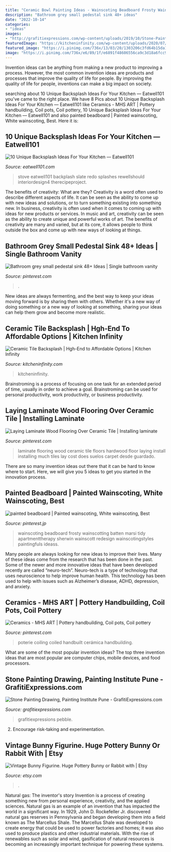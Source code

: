 ```yaml
---
title: "Ceramic Bowl Painting Ideas - Wainscoting Beadboard Frosty Wainscotting Batten Marsi Tidy Apartmenttherapy Sherwin Wainscott Redesign Wainscotingstyles Paintingfuls Ideass"
description: "Bathroom grey small pedestal sink 48+ ideas"
date: "2022-10-14"
categories:
- "ideas"
images:
- "http://grafitiexpressions.com/wp-content/uploads/2019/10/Stone-Painting-C09-06-01.jpg"
featuredImage: "https://kitcheninfinity.com/wp-content/uploads/2020/07/ceramic-tile-backsplash-.jpg"
featured_image: "https://i.pinimg.com/736x/13/03/20/1303206c3fd64b15da10dd05abaffb69.jpg"
image: "https://i.pinimg.com/736x/e6/89/1f/e6891f48606556ca9c3d18a6fcc9e637.jpg"
---
```



Invention ideas can be anything from making a new product to improving a process. However, the most common invention ideas are products and processes that improve the quality of life for people. By improving the quality of life for people, inventions can make a big impact on society.

	

		
searching about 10 Unique Backsplash Ideas For Your Kitchen — Eatwell101 you've came to the right place. We have 8 Pics about 10 Unique Backsplash Ideas For Your Kitchen — Eatwell101 like Ceramics - MHS ART | Pottery handbuilding, Coil pots, Coil pottery, 10 Unique Backsplash Ideas For Your Kitchen — Eatwell101 and also painted beadboard | Painted wainscoting, White wainscoting, Best. Here it is:
		
    
## 10 Unique Backsplash Ideas For Your Kitchen — Eatwell101

<img loading=lazy src="https://www.eatwell101.com/wp-content/uploads/2013/01/creative-kitchen-backsplash-ideas.jpeg" onerror="this.onerror=null;this.src='https://tse1.mm.bing.net/th?id=OIP.1RLpu7rsDwShwctTi2VGywHaJ4&amp;pid=15.1';" alt="10 Unique Backsplash Ideas For Your Kitchen — Eatwell101">

_Source: eatwell101.com_

>stove eatwell101 backplash slate redo splashes rewellshould interiordesign4 therecipeproject. 

	

The benefits of creativity: What are they?
Creativity is a word often used to describe different aspects of life. It can be seen as the ability to come up with new ideas and solutions, or to turn something existing into something new. In business, creativity is often used when it comes to coming up with ideas for new products or services. In music and art, creativity can be seen as the ability to create unique and powerful works of art. The benefits of creativity are many and varied, but at its core, it allows people to think outside the box and come up with new ways of looking at things.

    
## Bathroom Grey Small Pedestal Sink 48+ Ideas | Single Bathroom Vanity

<img loading=lazy src="https://i.pinimg.com/736x/4d/73/7f/4d737ffb3a155f659cf7ae0847899969.jpg" onerror="this.onerror=null;this.src='https://tse2.mm.bing.net/th?id=OIP.JxUFpuxvwZc8Q73jqbztqAAAAA&amp;pid=15.1';" alt="Bathroom grey small pedestal sink 48+ Ideas | Single bathroom vanity">

_Source: pinterest.com_

>. 

	

New ideas are always fermenting, and the best way to keep your ideas moving forward is by sharing them with others. Whether it's a new way of doing something or a new way of looking at something, sharing your ideas can help them grow and become more realistic.

    
## Ceramic Tile Backsplash | Hgh-End To Affordable Options | Kitchen Infinity

<img loading=lazy src="https://kitcheninfinity.com/wp-content/uploads/2020/07/ceramic-tile-backsplash-.jpg" onerror="this.onerror=null;this.src='https://tse4.mm.bing.net/th?id=OIP.i_souDuL6tljGMVbo3ooGQHaFj&amp;pid=15.1';" alt="Ceramic Tile Backsplash | Hgh-End to Affordable Options | Kitchen Infinity">

_Source: kitcheninfinity.com_

>kitcheninfinity. 

	

Brainstroming is a process of focusing on one task for an extended period of time, usually in order to achieve a goal. Brainstroming can be used for personal productivity, work productivity, or business productivity.

    
## Laying Laminate Wood Flooring Over Ceramic Tile | Installing Laminate

<img loading=lazy src="https://i.pinimg.com/736x/02/23/aa/0223aa3909c900f8096425b1b0adfadd.jpg" onerror="this.onerror=null;this.src='https://tse2.mm.bing.net/th?id=OIP.tILgRND5x3UZ5062tAtn6AHaJ3&amp;pid=15.1';" alt="Laying Laminate Wood Flooring Over Ceramic Tile | Installing laminate">

_Source: pinterest.com_

>laminate flooring wood ceramic tile floors hardwood floor laying install installing much tiles lay cost does suelos carpet desde guardado. 

	

There are so many invention ideas out there that it can be hard to know where to start. Here, we will give you 5 ideas to get you started in the innovation process.

    
## Painted Beadboard | Painted Wainscoting, White Wainscoting, Best

<img loading=lazy src="https://i.pinimg.com/736x/13/03/20/1303206c3fd64b15da10dd05abaffb69.jpg" onerror="this.onerror=null;this.src='https://tse3.mm.bing.net/th?id=OIP.aQcH6Ar-Li3FVrIEuBCVGQHaLf&amp;pid=15.1';" alt="painted beadboard | Painted wainscoting, White wainscoting, Best">

_Source: pinterest.jp_

>wainscoting beadboard frosty wainscotting batten marsi tidy apartmenttherapy sherwin wainscott redesign wainscotingstyles paintingfuls ideass. 

	

Many people are always looking for new ideas to improve their lives. Many of these ideas come from the research that has been done in the past. Some of the newer and more innovative ideas that have been developed recently are called “neuro-tech”. Neuro-tech is a type of technology that uses neuroscience to help improve human health. This technology has been used to help with issues such as Alzheimer’s disease, ADHD, depression, and anxiety.

    
## Ceramics - MHS ART | Pottery Handbuilding, Coil Pots, Coil Pottery

<img loading=lazy src="https://i.pinimg.com/736x/e6/89/1f/e6891f48606556ca9c3d18a6fcc9e637.jpg" onerror="this.onerror=null;this.src='https://tse4.mm.bing.net/th?id=OIP.kNvSmlcq_KHbjWmiq0NH9QHaJ4&amp;pid=15.1';" alt="Ceramics - MHS ART | Pottery handbuilding, Coil pots, Coil pottery">

_Source: pinterest.com_

>poterie coiling coiled handbuilt cerámica handbuilding. 

	

What are some of the most popular invention ideas?
The top three invention ideas that are most popular are computer chips, mobile devices, and food processors.

    
## Stone Painting Drawing, Painting Institute Pune - GrafitiExpressions.com

<img loading=lazy src="http://grafitiexpressions.com/wp-content/uploads/2019/10/Stone-Painting-C09-06-01.jpg" onerror="this.onerror=null;this.src='https://tse3.mm.bing.net/th?id=OIP.RP_umg36npMJPH8knr1O0gAAAA&amp;pid=15.1';" alt="Stone Painting Drawing, Painting Institute Pune - GrafitiExpressions.com">

_Source: grafitiexpressions.com_

>grafitiexpressions pebble. 

	

2. Encourage risk-taking and experimentation.

    
## Vintage Bunny Figurine. Huge Pottery Bunny Or Rabbit With | Etsy

<img loading=lazy src="https://i.etsystatic.com/7965881/r/il/4cb358/873238686/il_794xN.873238686_rgsf.jpg" onerror="this.onerror=null;this.src='https://tse3.mm.bing.net/th?id=OIP.6W4eoS-XMqTGbZca5Rd7-AHaMC&amp;pid=15.1';" alt="Vintage Bunny Figurine. Huge Pottery Bunny or Rabbit with | Etsy">

_Source: etsy.com_

>. 

	

Natural gas: The inventor's story
Invention is a process of creating something new from personal experience, creativity, and the applied sciences. Natural gas is an example of an invention that has impacted the world in a significant way. In 1929, John D. Rockefeller Jr. discovered natural gas reserves in Pennsylvania and began developing them into a field known as The Marcellus Shale. The Marcellus Shale was developed to create energy that could be used to power factories and homes; it was also used to produce plastics and other industrial materials. With the rise of renewables such as solar and wind, gasification of natural resources is becoming an increasingly important technique for powering these systems.

